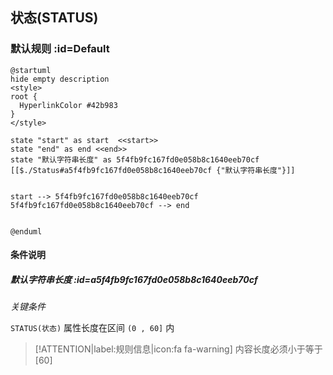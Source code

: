 ## 状态(STATUS) <!-- {docsify-ignore-all} -->

   

### 默认规则 :id=Default

```plantuml
@startuml
hide empty description
<style>
root {
  HyperlinkColor #42b983
}
</style>

state "start" as start  <<start>>
state "end" as end <<end>>
state "默认字符串长度" as 5f4fb9fc167fd0e058b8c1640eeb70cf [[$./Status#a5f4fb9fc167fd0e058b8c1640eeb70cf {"默认字符串长度"}]]


start --> 5f4fb9fc167fd0e058b8c1640eeb70cf 
5f4fb9fc167fd0e058b8c1640eeb70cf --> end 


@enduml
```

#### 条件说明

##### 默认字符串长度 :id=a5f4fb9fc167fd0e058b8c1640eeb70cf


*关键条件*


`STATUS(状态)` 属性长度在区间 `(0 , 60]` 内

> [!ATTENTION|label:规则信息|icon:fa fa-warning]
> 内容长度必须小于等于[60]







